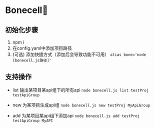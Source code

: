 # Bonecell🦴

## 初始化步骤
1. npm i
2. 在config.yaml中添加项目路径
3. (可选) 添加快捷方式（添加后会导致功能不可用）
`alias bone='node [bonecell.js路径]'`

## 支持操作
* list 输出某项目某api组下的所有api
`node bonecell.js list testProj testApiGroup`

* new 为某项目生成api组
`node bonecell.js new testProj MyApiGroup`

* add 为某项目某api组下添加api
`node bonecell.js add testProj testApiGroup MyAPI`
